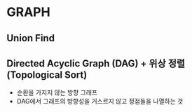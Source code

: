 
# GRAPH


## Union Find


## Directed Acyclic Graph (DAG) + 위상 정렬(Topological Sort)
- 순환을 가지지 않는 방향 그래프
- DAG에서 그래프의 방향성을 거스르지 않고 정점들을 나열하는 것


## 
